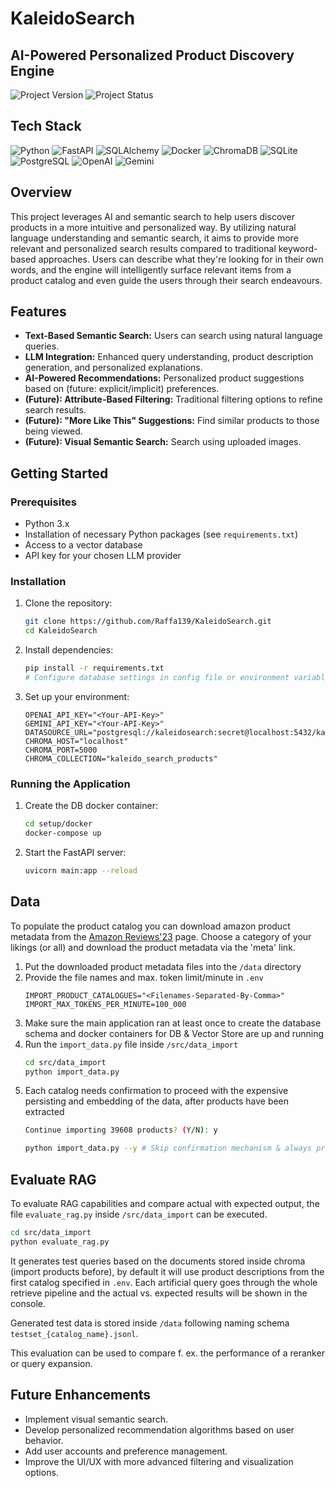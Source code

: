 # KaleidoSearch

## AI-Powered Personalized Product Discovery Engine

![Project Version](https://img.shields.io/badge/Version-1.0-%23181717)
![Project Status](https://img.shields.io/badge/Status-Development-blue)

## Tech Stack

![Python](https://img.shields.io/badge/-Python-3776AB?style=flat-square&logo=python&logoColor=white)
![FastAPI](https://img.shields.io/badge/-FastAPI-009688?style=flat-square&logo=fastapi&logoColor=white)
![SQLAlchemy](https://img.shields.io/badge/SQLAlchemy-D71F00?style=flat-square&logo=sqlalchemy&logoColor=white)
![Docker](https://img.shields.io/badge/Docker-2496ED?style=flat-square&logo=docker&logoColor=white)
![ChromaDB](https://img.shields.io/badge/-ChromaDB-orange?style=flat-square)
![SQLite](https://img.shields.io/badge/SQLite-003B57?style=flat-square&logo=sqlite&logoColor=white)
![PostgreSQL](https://img.shields.io/badge/PostgreSQL-4169E1?style=flat-square&logo=postgresql&logoColor=white)
![OpenAI](https://img.shields.io/badge/OpenAI-412991?style=flat-square&logo=openai&logoColor=white)
![Gemini](https://img.shields.io/badge/Gemini-8E75B2?style=flat-square&logo=googlegemini&logoColor=white)

## Overview

This project leverages AI and semantic search to help users discover products in a more intuitive
and personalized way. By utilizing natural language understanding and semantic search,
it aims to provide more relevant and personalized search results compared to traditional
keyword-based
approaches. Users can describe what they're looking for in their own words, and the engine will
intelligently surface relevant items from a product catalog and even guide the users through their
search endeavours.

## Features

* **Text-Based Semantic Search:** Users can search using natural language queries.
* **LLM Integration:** Enhanced query understanding, product description generation, and
  personalized explanations.
* **AI-Powered Recommendations:** Personalized product suggestions based on (future:
  explicit/implicit) preferences.
* **(Future): Attribute-Based Filtering:** Traditional filtering options to refine search results.
* **(Future): "More Like This" Suggestions:** Find similar products to those being viewed.
* **(Future): Visual Semantic Search:** Search using uploaded images.

## Getting Started

### Prerequisites

* Python 3.x
* Installation of necessary Python packages (see `requirements.txt`)
* Access to a vector database
* API key for your chosen LLM provider

### Installation

1. Clone the repository:
   ```bash
   git clone https://github.com/Raffa139/KaleidoSearch.git
   cd KaleidoSearch
   ```
2. Install dependencies:
   ```bash
   pip install -r requirements.txt
   # Configure database settings in config file or environment variables
   ```
3. Set up your environment:
   ```.env
   OPENAI_API_KEY="<Your-API-Key>"
   GEMINI_API_KEY="<Your-API-Key>"
   DATASOURCE_URL="postgresql://kaleidosearch:secret@localhost:5432/kaleidosearch"
   CHROMA_HOST="localhost"
   CHROMA_PORT=5000
   CHROMA_COLLECTION="kaleido_search_products"
   ```

### Running the Application

1. Create the DB docker container:
   ```bash
   cd setup/docker
   docker-compose up
   ```
2. Start the FastAPI server:
   ```bash
   uvicorn main:app --reload
   ```

## Data

To populate the product catalog you can download amazon product metadata from the
[Amazon Reviews'23](https://amazon-reviews-2023.github.io/#grouped-by-category) page.
Choose a category of your likings (or all) and download the product metadata via the 'meta' link.

1. Put the downloaded product metadata files into the `/data` directory
2. Provide the file names and max. token limit/minute in `.env`
   ```.env
   IMPORT_PRODUCT_CATALOGUES="<Filenames-Separated-By-Comma>"
   IMPORT_MAX_TOKENS_PER_MINUTE=100_000
   ```
3. Make sure the main application ran at least once to create the database schema and docker
   containers for DB & Vector Store are up and running
4. Run the `import_data.py` file inside `/src/data_import`
   ```bash
   cd src/data_import
   python import_data.py
   ```
5. Each catalog needs confirmation to proceed with the expensive persisting and embedding of the
   data, after products have been extracted
   ```bash
   Continue importing 39608 products? (Y/N): y
   ```
   ```bash
   python import_data.py --y # Skip confirmation mechanism & always proceed with the import
   ```

## Evaluate RAG

To evaluate RAG capabilities and compare actual with expected output, the file `evaluate_rag.py`
inside `/src/data_import` can be executed.

```bash
cd src/data_import
python evaluate_rag.py
```

It generates test queries based on the documents stored
inside chroma (import products before), by default it will use product descriptions from the first
catalog specified in `.env`. Each artificial query goes through the whole retrieve pipeline and the
actual vs. expected results will be shown in the console.

Generated test data is stored inside `/data` following naming schema `testset_{catalog_name}.jsonl`.

This evaluation can be used to compare f. ex. the performance of a reranker or query expansion.

## Future Enhancements

* Implement visual semantic search.
* Develop personalized recommendation algorithms based on user behavior.
* Add user accounts and preference management.
* Improve the UI/UX with more advanced filtering and visualization options.

